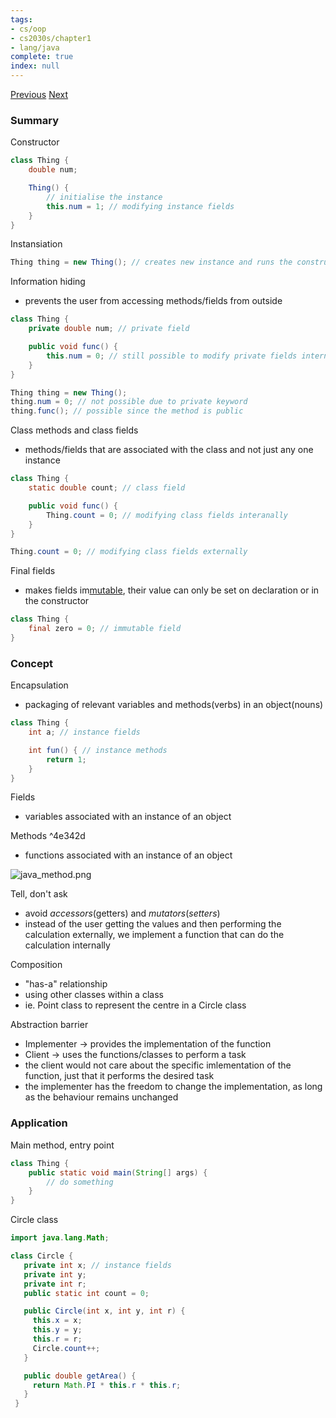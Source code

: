 ```yaml
---
tags:
- cs/oop
- cs2030s/chapter1
- lang/java
complete: true
index: null
---
```

[Previous](/labyrinth/notes/cs/cs2030s/types)   [Next](/labyrinth/notes/cs/cs2030s/inheritance)

### Summary
Constructor
```java
class Thing {
	double num;

	Thing() {
		// initialise the instance
		this.num = 1; // modifying instance fields
	}
}
```

Instansiation
```java
Thing thing = new Thing(); // creates new instance and runs the constructor
```

Information hiding
- prevents the user from accessing methods/fields from outside
```java
class Thing {
	private double num; // private field

	public void func() {
		this.num = 0; // still possible to modify private fields internally
	}
}

Thing thing = new Thing();
thing.num = 0; // not possible due to private keyword
thing.func(); // possible since the method is public
```

Class methods and class fields
- methods/fields that are associated with the class and not just any one instance
```java
class Thing {
	static double count; // class field

	public void func() {
		Thing.count = 0; // modifying class fields interanally
	}
}

Thing.count = 0; // modifying class fields externally
```

Final fields
- makes fields im[mutable](/labyrinth/notes/cs/cs1101s/mutable_data), their value can only be set on declaration or in the constructor
```java
class Thing {
	final zero = 0; // immutable field
}
```

### Concept
Encapsulation
- packaging of relevant variables and methods(verbs) in an object(nouns)
```java
class Thing {
	int a; // instance fields

	int fun() { // instance methods
		return 1;
	}
}
```

Fields
- variables associated with an instance of an object

Methods ^4e342d
- functions associated with an instance of an object
<img src="/labyrinth/assets/java_method.png" alt="java_method.png" class="mx-auto object-fill" style="" />

Tell, don't ask
- avoid _accessors_(getters) and _mutators_(_setters_)
- instead of the user getting the values and then performing the calculation externally, we implement a function that can do the calculation internally

Composition
- "has-a" relationship
- using other classes within a class
- ie. Point class to represent the centre in a Circle class

Abstraction barrier
- Implementer -> provides the implementation of the function
- Client -> uses the functions/classes to perform a task
- the client would not care about the specific imlementation of the function, just that it performs the desired task
- the implementer has the freedom to change the implementation, as long as the behaviour remains unchanged

### Application
Main method, entry point
```java
class Thing {
	public static void main(String[] args) {
		// do something
	}
}
```

Circle class
```java
import java.lang.Math;

class Circle {
   private int x; // instance fields
   private int y;
   private int r;
   public static int count = 0;

   public Circle(int x, int y, int r) {
     this.x = x;
     this.y = y;
     this.r = r;
     Circle.count++;
   }

   public double getArea() {
     return Math.PI * this.r * this.r;
   }
 }
```